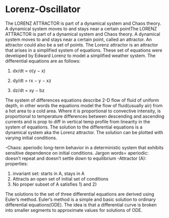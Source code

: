 # Lorenz-Oscillator
The LORENZ ATTRACTOR is part of a dynamical system and Chaos theory. A dynamical system moves to and stays near a certain pointThe LORENZ ATTRACTOR is part of a dynamical system and Chaos theory. A dynamical system moves to and stays near a certain point, called an attractor. An attractor could also be a set of points.
The Lorenz attractor is an attractor that arises in a simplified system of equations. These set of equations were developed by Edward Lorenz to model a simplified weather system. The differential equations are as follows:
1. dx/dt = σ(y − x)

2.	dy/dt = rx − y − xz

3.	dz/dt = xy − bz

The system of differences equations describe 2-D flow of fluid of uniform depth, in other words the equations model the flow of fluid(usually air) from a hot area to a cold area. Where it is proportional to convective intensity,  is proportional to temperature differences between descending and ascending currents and  is prop to diff in vertical temp profile from linearity in the system of equations. 
The solution to the differential equations is a dynamical system aka the Lorenz attractor. The solution can be plotted with varying initial conditions.

-Chaos: aperiodic long-term behavior in a deterministic system that exhibits sensitive dependence on initial conditions.
	Jargon words= aperiodic: doesn’t repeat and doesn’t settle down to equilibrium
-Attractor (A): 
	properties: 
1.	invariant set: starts in A, stays in A
2.	Attracts an open set of initial set of conditions
3.	No proper subset of A satisfies 1) and 2)

The solutions to the set of three differential equations are derived using Euler’s method. Euler’s method is a simple and basic solution to ordinary differential equations(ODE). The idea is that a differential curve is broken into smaller segments to approximate values for solutions of ODE.
